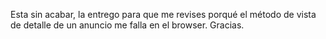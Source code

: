 Esta sin acabar, la entrego para que me revises porqué el método de vista de detalle de un anuncio me falla en el browser.
Gracias.
